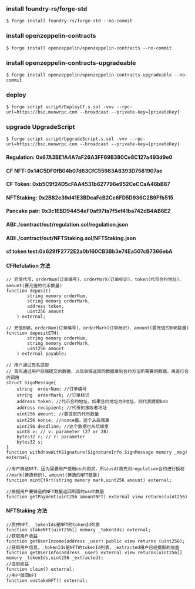### install foundry-rs/forge-std
```shell
$ forge install foundry-rs/forge-std --no-commit
```
### install openzeppelin-contracts
```shell
$ forge install openzeppelin/openzeppelin-contracts --no-commit
```
### install openzeppelin-contracts-upgradeable
```shell
$ forge install openzeppelin/openzeppelin-contracts-upgradeable --no-commit
```

### deploy
```shell
$ forge script script/DeployCf.s.sol -vvv --rpc-url=https://bsc.meowrpc.com --broadcast --private-key=[privateKey]
```
### upgrade UpgradeScript

```shell
$ forge script script/UpgradeScript.s.sol -vvv --rpc-url=https://bsc.meowrpc.com --broadcast --private-key=[privateKey]
```



####  Regulation: 0x67A3BE1A4A7aF26A3FF69B380Ce8C127a493d9e0
####  CF NFT: 0x14C5DF0fB04b07d63CfC55983A8393D7581907ae
####  CF Token: 0xb5C9f24D5cFAA4531b627796e952CeCCaA46bB87
####  NFTStaking: 0x2B82e39d41E3BDcaFcB2Cc6FD5D936C2B9Ffb515

####  Pancake pair: 0x3c1EBD94454eF0af97fa7f5ef41ba742dB4AB6E2



#### ABI:./contract/out/regulation.sol/regulation.json
#### ABI:./contract/out/NFTStaking.sol/NFTStaking.json


#### cf token test:0x629fF2772E2a0b160CB3Bb3e74Ea507cB7366ebA


#### CFRefulation 方法
```solidity
// 充值代币，orderNum(订单编号)、orderMark(订单标识)、token(代币合约地址)、amount(要充值的代币数量)
function deposit(
        string memory orderNum,
        string memory orderMark,
        address token,
        uint256 amount
    ) external;

// 充值BNB，orderNum(订单编号)、orderMark(订单标识)、amount(要充值的BNB数量)
function depositETH(
        string memory orderNum,
        string memory orderMark, 
        uint256 amount
    ) external payable;

// 用户通过签名提取
// 首先通过用户前端提交的数据，以及后端返回的数据拿到合约方法所需要的数据，再进行合约调用
struct SignMessage{
    string  orderNum; //订单编号
    string  orderMark; //订单标识
    address token; //代币合约地址，如果合约地址为0地址，则代表提取bnb
    address recipient; //代币的接收者地址
    uint256 amount; //要提取的代币数量
    uint256 nonce; //nonce值，这个从后端拿
    uint256 deadline; //这个数据也从后端拿
    uint8 v; // v: parameter (27 or 28)
    bytes32 r; // r: parameter
    bytes32 s;
} 
function withdrawWithSignature(SignatureInfo.SignMessage memory _msg) external;

//用户铸造NFT，因为需要用户使用usdt购买，所以usdt首先对regulation合约进行授权
//mark(铸造标识)、amount(铸造的NFT数量)
function mintCfArt(string memory mark,uint256 amount) external;

//根据用户要铸造的NFT数量返回所需的usdt数量
function getPayment(uint256 amountNFT) external view returns(uint256)
```

#### NFTStaking 方法
```solidity
//质押NFT，_tokenIds是NFT的tokenId列表
function stakeNFT(uint256[] memory _tokenIds) external;
//获取用户收益
function getUserIncome(address _user) public view returns (uint256);
//获取用户信息，_tokenIds是NFT的tokenId列表，_extracted用户已经提取的收益
function getUserInfo(address _user) external view returns(uint256[] memory _tokenIds,uint256 _extracted);
//提取收益
function claim() external;
//用户赎回NFT
function unstakeNFT() external;
```